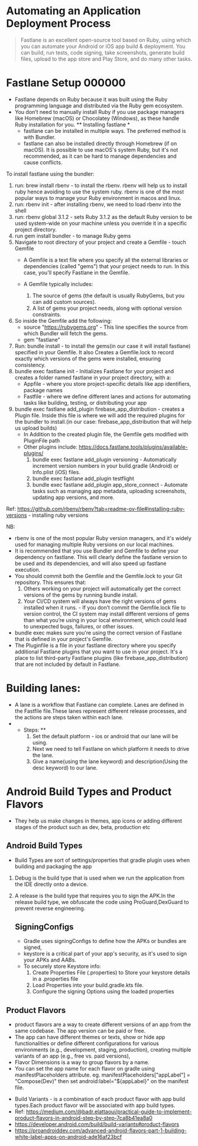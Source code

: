 # Automating an Application Deployment Process
> Fastlane is an excellent open-source tool based on Ruby, using which you can automate your Android or iOS app build & deployment.
> You can build, run tests, code signing, take screenshots, generate build files, upload to the app store and Play Store, and do many other tasks.

# Fastlane Setup 000000
- Fastlane depends on Ruby because it was built using the Ruby programming language and distributed via the Ruby gem ecosystem.
- You don’t need to manually install Ruby if you use package managers like Homebrew (macOS) or Chocolatey (Windows), as these handle Ruby installation for you.
  ** Installing fastlane *
    - fastlane can be installed in multiple ways. The preferred method is with Bundler.
    - fastlane can also be installed directly through Homebrew (if on macOS). It is possible to use macOS's system Ruby, but it's not recommended, as it can be hard to manage dependencies and cause conflicts.

To install fastlane using the bundler:
1. run: brew install rbenv - to install the rbenv. rbenv will help us to install ruby hence avoiding to use the system ruby. rbenv is one of the most popular ways to manage your Ruby environment in macos and linux.
2. run: rbenv init - after installing rbenv, we need to load rbenv into the shell
3. run: rbenv global 3.1.2 - sets Ruby 3.1.2 as the default Ruby version to be used system-wide on your machine unless you override it in a specific project directory.
4. run gem install bundler - to manage Ruby gems
5. Navigate to root directory of your project and create a Gemfile - touch Gemfile
    - A Gemfile is a text file where you specify all the external libraries or dependencies (called "gems") that your project needs to run. In this case, you'll specify Fastlane in the Gemfile.
    - A Gemfile typically includes:

        1. The source of gems (the default is usually RubyGems, but you can add custom sources).
        2. A list of gems your project needs, along with optional version constraints.
6. So inside the Gemfile add the following:
    - source "https://rubygems.org" - This line specifies the source from which Bundler will fetch the gems.
    - gem "fastlane"
7. Run: bundle install - to install the gems(in our case it will install fastlane) specified in your Gemfile. It also Creates a Gemfile.lock to record exactly which versions of the gems were installed, ensuring consistency.
8. bundle exec fastlane init - Initializes Fastlane for your project and creates a folder named fastlane in your project directory, with a:
    - Appfile - where you store project-specific details like app identifiers, package names
    - Fastfile - where we define different lanes and actions for automating tasks like building, testing, or distributing your app
9. bundle exec fastlane add_plugin firebase_app_distribution - creates a Plugin file. Inside this file is where we will add the required plugins for the bundler to install.(in our case: firebase_app_distribution that will help us upload builds)
    - In Addition to the created plugin file, the Gemfile gets modified with PluginFile path
    - Other plugins include: https://docs.fastlane.tools/plugins/available-plugins/
        1. bundle exec fastlane add_plugin versioning - Automatically increment version numbers in your build.gradle (Android) or Info.plist (iOS) files.
        2. bundle exec fastlane add_plugin testflight
        3. bundle exec fastlane add_plugin app_store_connect - Automate tasks such as managing app metadata, uploading screenshots, updating app versions, and more.

Ref: https://github.com/rbenv/rbenv?tab=readme-ov-file#installing-ruby-versions - installing ruby versions

NB:
- rbenv is one of the most popular Ruby version managers, and it's widely used for managing multiple Ruby versions on our local machines.
- It is recommended that you use Bundler and Gemfile to define your dependency on fastlane. This will clearly define the fastlane version to be used and its dependencies, and will also speed up fastlane execution.
- You should commit both the Gemfile and the Gemfile.lock to your Git repository. This ensures that:
    1. Others working on your project will automatically get the correct versions of the gems by running bundle install.
    2. Your CI/CD system will always have the right versions of gems installed when it runs. - If you don’t commit the Gemfile.lock file to version control, the CI system may install different versions of gems than what you’re using in your local environment, which could lead to unexpected bugs, failures, or other issues.
- bundle exec makes sure you're using the correct version of Fastlane that is defined in your project's Gemfile.
- The Pluginfile is a file in your fastlane directory where you specify additional Fastlane plugins that you want to use in your project. It's a place to list third-party Fastlane plugins (like firebase_app_distribution) that are not included by default in Fastlane.

# Building lanes:
- A lane is a workflow that Fastlane can complete. Lanes are defined in the Fastfile file.These lanes represent different release processes, and the actions are steps taken within each lane.
- * Steps: **
    1. Set the default platform - ios or android that our lane will be using.
    2. Next we need to tell Fastlane on which platform it needs to drive the lane.
    3. Give a name(using the lane keyword) and description(Using the desc keyword) to our lane.




# Android Build Types and Product Flavors
- They help us make changes in themes, app icons or adding different stages of the product such as dev, beta, production etc

## <b>Android Build Types</b>
- Build Types are sort of settings/properties that gradle plugin uses when building and packaging the app
1. Debug is the build type that is used when we run the application from the IDE directly onto a device.
2. A release is the build type that requires you to sign the APK.In the release build type, we obfuscate the code using ProGuard,DexGuard to prevent reverse engineering.

    ## SigningConfigs
   -  Gradle uses signingConfigs to define how the APKs or bundles are signed,
   - keystore is a critical part of your app's security, as it's used to sign your APKs and AABs.
   - To securely store Keystore info:
     1. Create Properties File (.properties) to Store your keystore details in a .properties file 
     2. Load Properties into your build.gradle.kts file.
     3. Configure the signing Options using the loaded properties

## Product Flavors
- product flavors are a way to create different versions of an app from the same codebase. The app version can be paid or free.
- The app can have different themes or texts, show or hide app functionalities or define different configurations for various environments (e.g., development, staging, production),
    creating multiple variants of an app (e.g., free vs. paid versions),
- Flavor Dimensions is a way to group flavors by a name.
- You can set the app name for each flavor on gradle using manifestPlaceholders attribute. eg. manifestPlaceholders["appLabel"] = "Compose(Dev)" then set android:label="${appLabel}" on the manifest file.

* Build Variants - is a combination of each product flavor with app build types.Each product flavor will be associated with app build types.
* Ref: https://medium.com/@badr.elattaoui/practical-guide-to-implement-product-flavors-in-android-step-by-step-7ca8b41ea8a0
* https://developer.android.com/build/build-variants#product-flavors
* https://proandroiddev.com/advanced-android-flavors-part-1-building-white-label-apps-on-android-ade16af23bcf